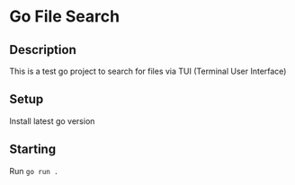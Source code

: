 # Go File Search
## Description
This is a test go project to search for files via TUI (Terminal User Interface)
## Setup
Install latest go version
## Starting
Run `go run .`